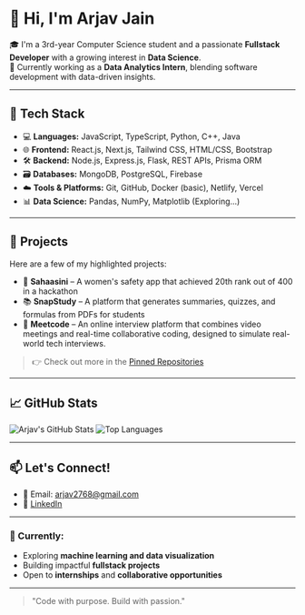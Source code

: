 # 👋 Hi, I'm Arjav Jain

🎓 I'm a 3rd-year Computer Science student and a passionate **Fullstack Developer** with a growing interest in **Data Science**.  
💼 Currently working as a **Data Analytics Intern**, blending software development with data-driven insights.

---

## 🧰 Tech Stack
- 💻 **Languages:** JavaScript, TypeScript, Python, C++, Java  
- 🌐 **Frontend:** React.js, Next.js, Tailwind CSS, HTML/CSS, Bootstrap  
- 🛠️ **Backend:** Node.js, Express.js, Flask, REST APIs, Prisma ORM  
- 🗃️ **Databases:** MongoDB, PostgreSQL, Firebase  
- ☁️ **Tools & Platforms:** Git, GitHub, Docker (basic), Netlify, Vercel  
- 📊 **Data Science:** Pandas, NumPy, Matplotlib (Exploring...)

---

## 🚀 Projects
Here are a few of my highlighted projects:

- 🔐 **Sahaasini** – A women's safety app that achieved 20th rank out of 400 in a hackathon
- 📚 **SnapStudy** – A platform that generates summaries, quizzes, and formulas from PDFs for students  
- 💸 **Meetcode** – An online interview platform that combines video meetings and real-time collaborative coding, designed to simulate real-world tech interviews.

> 👉 Check out more in the [Pinned Repositories](#)

---

## 📈 GitHub Stats

![Arjav's GitHub Stats](https://github-readme-stats.vercel.app/api?username=Arjav014&show_icons=true&theme=radical)
![Top Languages](https://github-readme-stats.vercel.app/api/top-langs/?username=Arjav014&layout=compact&theme=radical)

---

## 📫 Let's Connect!
- 📧 Email: arjav2768@gmail.com  
- 💼 [LinkedIn](https://www.linkedin.com/in/arjavjain014/)

---

### 🌱 Currently:
- Exploring **machine learning and data visualization**
- Building impactful **fullstack projects**
- Open to **internships** and **collaborative opportunities**

---

> "Code with purpose. Build with passion."


